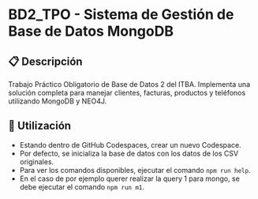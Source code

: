 # BD2_TPO - Sistema de Gestión de Base de Datos MongoDB

## 📋 Descripción
Trabajo Práctico Obligatorio de Base de Datos 2 del ITBA. Implementa una solución completa para manejar clientes, facturas, productos y teléfonos utilizando MongoDB y NEO4J.

## 🚀 Utilización
- Estando dentro de GitHub Codespaces, crear un nuevo Codespace.
- Por defecto, se inicializa la base de datos con los datos de los CSV originales.
- Para ver los comandos disponibles, ejecutar el comando `npm run help`.
- En el caso de por ejemplo querer realizar la query 1 para mongo, se debe ejecutar el comando `npm run m1`.

